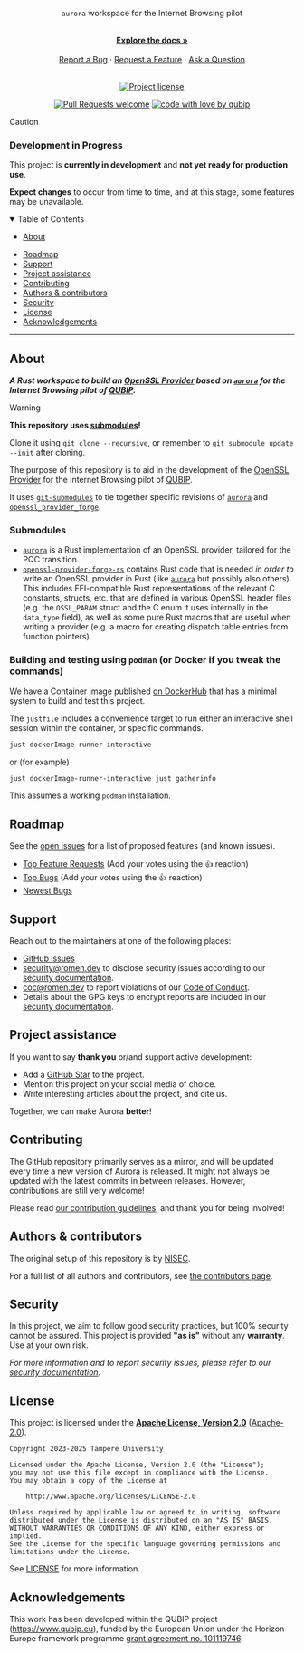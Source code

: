 <div align="center">

  `aurora` workspace for the Internet Browsing pilot

  <br />
  <a href="#about"><strong>Explore the docs »</strong></a>
  <br />
  <br />
  <a href="https://github.com/qubip/aurora-ib-ws/issues/new?assignees=&labels=bug&template=01_BUG_REPORT.md&title=bug%3A+">Report a Bug</a>
  ·
  <a href="https://github.com/qubip/aurora-ib-ws/issues/new?assignees=&labels=enhancement&template=02_FEATURE_REQUEST.md&title=feat%3A+">Request a Feature</a>
  ·
  <a href="https://github.com/qubip/aurora-ib-ws/issues/new?assignees=&labels=question&template=04_SUPPORT_QUESTION.md&title=support%3A+">Ask a Question</a>
</div>

<div align="center">
<br />

[![Project license](https://img.shields.io/github/license/qubip/aurora-ib-ws.svg?style=flat-square)][LICENSE]

[![Pull Requests welcome](https://img.shields.io/badge/PRs-welcome-ff69b4.svg?style=flat-square)](https://github.com/qubip/aurora-ib-ws/issues?q=is%3Aissue+is%3Aopen+label%3A%22help+wanted%22)
[![code with love by qubip](https://img.shields.io/badge/%3C%2F%3E%20with%20%E2%99%A5%20by-qubip%2Fnisec-ff1414.svg?style=flat-square)](https://github.com/orgs/QUBIP/teams/nisec)

</div>

> [!CAUTION]
>
> ### Development in Progress
>
> This project is **currently in development** and **not yet ready for production use**.
>
> **Expect changes** to occur from time to time, and at this stage, some features may be unavailable.

<details open="open">
<summary>Table of Contents</summary>

- [About](#about)
<!--
- [Getting Started](#getting-started)
  - [Prerequisites](#prerequisites)
  - [Installation](#installation)
!-->
<!--
- [Usage](#usage)
!-->
- [Roadmap](#roadmap)
- [Support](#support)
- [Project assistance](#project-assistance)
- [Contributing](#contributing)
- [Authors & contributors](#authors--contributors)
- [Security](#security)
- [License](#license)
- [Acknowledgements](#acknowledgements)

</details>

---

## About

**_A Rust workspace to build
an [OpenSSL Provider](ossl:man:provider)
based on [`aurora`][link:aurora]
for the Internet Browsing pilot of
[QUBIP](https://qubip.eu)._**

> [!WARNING]
> **This repository uses [submodules][git:submodules]!**
>
> Clone it using `git clone --recursive`, or remember to
> `git submodule update --init` after cloning.

The purpose of this repository is to aid in the development
of the [OpenSSL Provider](ossl:man:provider)
for the Internet Browsing pilot of
[QUBIP](https://qubip.eu).

It uses [`git-submodules`][git:submodules] to tie together specific revisions of [`aurora`][link:aurora] and [`openssl_provider_forge`][link:openssl_provider_forge].

[git:submodules]: https://git-scm.com/book/en/v2/Git-Tools-Submodules
[link:aurora]: ./aurora
[link:openssl_provider_forge]: ./openssl-provider-forge-rs

### Submodules

- [`aurora`][link:aurora] is a Rust implementation of an OpenSSL provider, tailored for the PQC transition.
- [`openssl-provider-forge-rs`][link:openssl_provider_forge] contains Rust code that is needed _in order to_
  write an OpenSSL provider in Rust (like [`aurora`][link:aurora] but possibly also others).
  This includes FFI-compatible Rust representations of the relevant C constants,
  structs, etc. that are defined in various OpenSSL header files (e.g. the
  `OSSL_PARAM` struct and the C enum it uses internally in the `data_type`
  field), as well as some pure Rust macros that are useful when writing a
  provider (e.g. a macro for creating dispatch table entries from function
  pointers).

### Building and testing using `podman` (or Docker if you tweak the commands)

We have a Container image published
[on DockerHub][dockerImage-nix:dockerhub]
that has a minimal
system to build and test this project.

The `justfile` includes a convenience target to run either an
interactive shell session within the container, or specific commands.

```sh
just dockerImage-runner-interactive
```

or (for example)

```sh
just dockerImage-runner-interactive just gatherinfo
```

This assumes a working `podman` installation.

[bindgen]: https://crates.io/crates/bindgen
[rust-openssl]: https://github.com/sfackler/rust-openssl
[dockerImage-nix:dockerhub]: https://hub.docker.com/repository/docker/nisectuni/qubip-ossl-rust-runner/tags/latest-nix/sha256-9dae631cf7005f9117830777e6b54acac157eb5650536de37ed6c8690b361ab7
[dockerImage-nix:gitlab]: https://gitlab.com/groups/nisec/qubip/registries/nisectuni/-/container_registries/8151798

<!--
## Getting Started

### Prerequisites

> **[?]**
> What are the project requirements/dependencies?

### Installation

> **[?]**
> Describe how to install and get started with the project.
!-->

<!--
## Usage

> **[?]**
> How does one go about using it?
> Provide various use cases and code examples here.
!-->

## Roadmap

See the [open issues](https://github.com/qubip/aurora-ib-ws/issues) for a list of proposed features (and known issues).

- [Top Feature Requests](https://github.com/qubip/aurora-ib-ws/issues?q=label%3Aenhancement+is%3Aopen+sort%3Areactions-%2B1-desc) (Add your votes using the 👍 reaction)
- [Top Bugs](https://github.com/qubip/aurora-ib-ws/issues?q=is%3Aissue+is%3Aopen+label%3Abug+sort%3Areactions-%2B1-desc) (Add your votes using the 👍 reaction)
- [Newest Bugs](https://github.com/qubip/aurora-ib-ws/issues?q=is%3Aopen+is%3Aissue+label%3Abug)

## Support

Reach out to the maintainers at one of the following places:

- [GitHub issues](https://github.com/qubip/aurora-ib-ws/issues/new?assignees=&labels=question&template=04_SUPPORT_QUESTION.md&title=support%3A+)
- <security@romen.dev> to disclose security issues according to our [security documentation](docs/SECURITY.md).
- <coc@romen.dev> to report violations of our [Code of Conduct](docs/CODE_OF_CONDUCT.md).
- Details about the GPG keys to encrypt reports are included in our [security documentation](docs/SECURITY.md).

## Project assistance

If you want to say **thank you** or/and support active development:

- Add a [GitHub Star](https://github.com/qubip/aurora-ib-ws) to the project.
- Mention this project on your social media of choice.
- Write interesting articles about the project, and cite us.

Together, we can make Aurora **better**!

## Contributing

The GitHub repository primarily serves as a mirror,
and will be updated every time a new version of Aurora is released.
It might not always be updated with the latest commits in between releases.
However, contributions are still very welcome!

Please read [our contribution guidelines](docs/CONTRIBUTING.md), and thank you for being involved!

## Authors & contributors

The original setup of this repository is by [NISEC](https://github.com/orgs/QUBIP/teams/nisec).

For a full list of all authors and contributors, see [the contributors page](https://github.com/qubip/aurora-ib-ws/contributors).

## Security

In this project, we aim to follow good security practices, but 100% security cannot be assured.
This project is provided **"as is"** without any **warranty**. Use at your own risk.

_For more information and to report security issues, please refer to our [security documentation](docs/SECURITY.md)._

## License

This project is licensed under the
[**Apache License, Version 2.0**](https://www.apache.org/licenses/LICENSE-2.0)
([Apache-2.0](https://spdx.org/licenses/Apache-2.0.html)).

```text
Copyright 2023-2025 Tampere University

Licensed under the Apache License, Version 2.0 (the "License");
you may not use this file except in compliance with the License.
You may obtain a copy of the License at

    http://www.apache.org/licenses/LICENSE-2.0

Unless required by applicable law or agreed to in writing, software
distributed under the License is distributed on an "AS IS" BASIS,
WITHOUT WARRANTIES OR CONDITIONS OF ANY KIND, either express or implied.
See the License for the specific language governing permissions and
limitations under the License.
```

See [LICENSE][LICENSE] for more information.

[LICENSE]: LICENSE

## Acknowledgements

This work has been developed within the QUBIP project (https://www.qubip.eu),
funded by the European Union under the Horizon Europe framework programme
[grant agreement no. 101119746](https://doi.org/10.3030/101119746).
